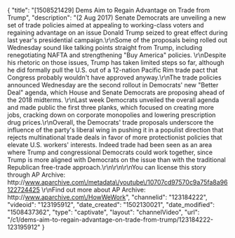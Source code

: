{
    "title": "[1508521429] Dems Aim to Regain Advantage on Trade from Trump",
    "description": "(2 Aug 2017) Senate Democrats are unveiling a new set of trade policies aimed at appealing to working-class voters and regaining advantage on an issue Donald Trump seized to great effect during last year's presidential campaign.\r\nSome of the proposals being rolled out Wednesday sound like talking points straight from Trump, including renegotiating NAFTA and strengthening \"Buy America\" policies. \r\nDespite his rhetoric on those issues, Trump has taken limited steps so far, although he did formally pull the U.S. out of a 12-nation Pacific Rim trade pact that Congress probably wouldn't have approved anyway.\r\nThe trade policies announced Wednesday are the second rollout in Democrats' new \"Better Deal\" agenda, which House and Senate Democrats are proposing ahead of the 2018 midterms. \r\nLast week Democrats unveiled the overall agenda and made public the first three planks, which focused on creating more jobs, cracking down on corporate monopolies and lowering prescription drug prices.\r\nOverall, the Democrats' trade proposals underscore the influence of the party's liberal wing in pushing it in a populist direction that rejects multinational trade deals in favor of more protectionist policies that elevate U.S. workers' interests. Indeed trade had been seen as an area where Trump and congressional Democrats could work together, since Trump is more aligned with Democrats on the issue than with the traditional Republican free-trade approach.\r\n\r\n\r\nYou can license this story through AP Archive: http:\/\/www.aparchive.com\/metadata\/youtube\/10707cd97570c9a75fa8a96122724425 \r\nFind out more about AP Archive: http:\/\/www.aparchive.com\/HowWeWork",
    "channelid": "123184222",
    "videoid": "123195912",
    "date_created": "1502130021",
    "date_modified": "1508437362",
    "type": "captivate",
    "layout": "channelVideo",
    "url": "\/c1\/dems-aim-to-regain-advantage-on-trade-from-trump\/123184222-123195912"
}